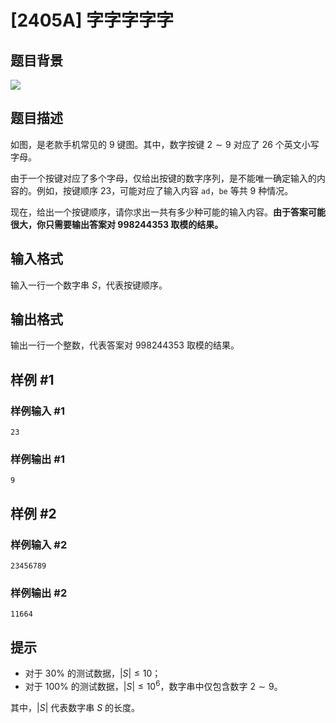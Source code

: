 # [2405A] 字字字字字

## 题目背景

![](https://cdn.luogu.com.cn/upload/image_hosting/790eqbr3.png)

## 题目描述

如图，是老款手机常见的 $9$ 键图。其中，数字按键 $2 \sim 9$ 对应了 $26$ 个英文小写字母。

由于一个按键对应了多个字母，仅给出按键的数字序列，是不能唯一确定输入的内容的。例如，按键顺序 $23$，可能对应了输入内容 `ad`，`be` 等共 $9$ 种情况。

现在，给出一个按键顺序，请你求出一共有多少种可能的输入内容。**由于答案可能很大，你只需要输出答案对 $998244353$ 取模的结果。**

## 输入格式

输入一行一个数字串 $S$，代表按键顺序。

## 输出格式

输出一行一个整数，代表答案对 $998244353$ 取模的结果。

## 样例 #1

### 样例输入 #1

```
23
```

### 样例输出 #1

```
9
```

## 样例 #2

### 样例输入 #2

```
23456789
```

### 样例输出 #2

```
11664
```

## 提示

- 对于 $30\%$ 的测试数据，$|S| \le 10$；
 - 对于 $100\%$ 的测试数据，$|S| \le 10^6$，数字串中仅包含数字 $2 \sim 9$。

其中，$|S|$ 代表数字串 $S$ 的长度。